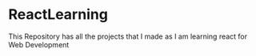 # ReactLearning
This Repository has all the projects that I made as I am learning react for Web Development
